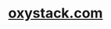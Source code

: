 <div align="center">
    <a href="https://oxystack.com"><h1 align="center">oxystack.com</h1></a>
</div>